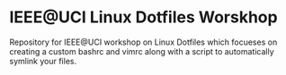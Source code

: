 # IEEE@UCI Linux Dotfiles Worskhop

Repository for IEEE@UCI workshop on Linux Dotfiles which focueses on creating a custom bashrc and vimrc along with a script to automatically symlink your files.
